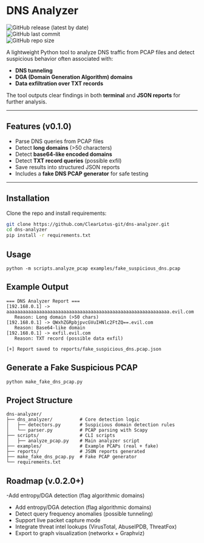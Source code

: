 # DNS Analyzer  
![GitHub release (latest by date)](https://img.shields.io/github/v/release/ClearLotus-git/dns-analyzer)  
![GitHub last commit](https://img.shields.io/github/last-commit/ClearLotus-git/dns-analyzer)  
![GitHub repo size](https://img.shields.io/github/repo-size/ClearLotus-git/dns-analyzer)  

A lightweight Python tool to analyze DNS traffic from PCAP files and detect suspicious behavior often associated with:  

-  **DNS tunneling**  
-  **DGA (Domain Generation Algorithm) domains**  
-  **Data exfiltration over TXT records**  

The tool outputs clear findings in both **terminal** and **JSON reports** for further analysis.  

---

##  Features (v0.1.0)
-  Parse DNS queries from PCAP files  
-  Detect **long domains** (>50 characters)  
-  Detect **base64-like encoded domains**  
-  Detect **TXT record queries** (possible exfil)  
-  Save results into structured JSON reports  
-  Includes a **fake DNS PCAP generator** for safe testing  

---

##  Installation
Clone the repo and install requirements:
```bash
git clone https://github.com/ClearLotus-git/dns-analyzer.git
cd dns-analyzer
pip install -r requirements.txt
```
## Usage

```
python -m scripts.analyze_pcap examples/fake_suspicious_dns.pcap
```

## Example Output

```
=== DNS Analyzer Report ===
[192.168.0.1] -> aaaaaaaaaaaaaaaaaaaaaaaaaaaaaaaaaaaaaaaaaaaaaaaaaaaaaaaaaaaa.evil.com
   Reason: Long domain (>50 chars)
[192.168.0.1] -> QWxhZGRpbjpvcGVuIHNlc2FtZQ==.evil.com
   Reason: Base64-like domain
[192.168.0.1] -> exfil.evil.com
   Reason: TXT record (possible data exfil)

[+] Report saved to reports/fake_suspicious_dns.pcap.json

```

## Generate a Fake Suspicious PCAP

```
python make_fake_dns_pcap.py

```

## Project Structure

```
dns-analyzer/
├── dns_analyzer/          # Core detection logic
│   ├── detectors.py       # Suspicious domain detection rules
│   └── parser.py          # PCAP parsing with Scapy
├── scripts/               # CLI scripts
│   ├── analyze_pcap.py    # Main analyzer script
├── examples/              # Example PCAPs (real + fake)
├── reports/               # JSON reports generated
├── make_fake_dns_pcap.py  # Fake PCAP generator
└── requirements.txt

```

## Roadmap (v.0.2.0+)

-Add entropy/DGA detection (flag algorithmic domains)
- Add entropy/DGA detection (flag algorithmic domains)
- Detect query frequency anomalies (possible tunneling)
- Support live packet capture mode
- Integrate threat intel lookups (VirusTotal, AbuseIPDB, ThreatFox)
- Export to graph visualization (networkx + Graphviz)
















